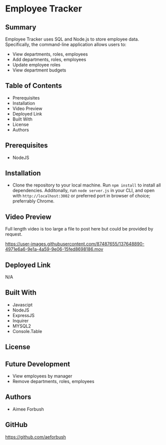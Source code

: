# Employee Tracker

## Summary
Employee Tracker uses SQL and Node.js to store employee data.  Specifically, the command-line application allows users to:

* View departments, roles, employees
* Add departments, roles, employees
* Update employee roles
* View department budgets


## Table of Contents
* Prerequisites
* Installation
* Video Preview 
* Deployed Link
* Built With
* License
* Authors

## Prerequisites
* NodeJS


## Installation
* Clone the repository to your local machine.  Run `npm install` to install all dependencies.  Additonally, run `node server.js` in your CLI, and open with `http://localhost:3002` or preferred port in browser of choice; preferrably Chrome.  

## Video Preview
Full length video is too large a file to post here but could be provided by request.




https://user-images.githubusercontent.com/87487655/137648890-4971e6a6-9e1a-4a59-9e06-15fed8698186.mov



## Deployed Link
N/A

## Built With 
* Javascipt
* NodeJS
* ExpressJS
* Inquirer
* MYSQL2
* Console.Table

## License

## Future Development
* View employees by manager
* Remove departments, roles, employees

## Authors
* Aimee Forbush 

## GitHub 
https://github.com/aeforbush
